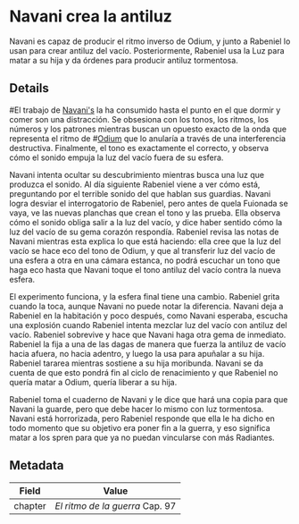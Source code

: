 # Navani crea la antiluz
Navani es capaz de producir el ritmo inverso de Odium, y junto a Rabeniel lo usan para crear antiluz del vacío. Posteriormente, Rabeniel usa la Luz para matar a su hija y da órdenes para producir antiluz tormentosa.

## Details
#El trabajo de [Navani's](characters/navani) la ha consumido hasta el punto en el que dormir y comer son una distracción. Se obsesiona con los tonos, los ritmos, los números y los patrones mientras buscan un opuesto exacto de la onda que representa el ritmo de #[Odium](characters/odium) que lo anularía a través de una interferencia destructiva. Finalmente, el tono es exactamente el correcto, y observa cómo el sonido empuja la luz del vacío fuera de su esfera.

Navani intenta ocultar su descubrimiento mientras busca una luz que produzca el sonido. Al día siguiente Rabeniel viene a ver cómo está, preguntando por el terrible sonido del que hablan sus guardias. Navani logra desviar el interrogatorio de Rabeniel, pero antes de quela Fuionada se vaya, ve las nuevas planchas que crean el tono y las prueba. Ella observa cómo el sonido obliga salir a la luz del vacío, y dice haber sentido cómo la luz del vacío de su gema corazón respondía. Rabeniel revisa las notas de Navani mientras esta explica lo que está haciendo: ella cree que la luz del vacío se hace eco del tono de Odium, y que al transferir luz del vacío de una esfera a otra en una cámara estanca, no podrá escuchar un tono que haga eco hasta que Navani toque el tono antiluz del vacío contra la nueva esfera.

El experimento funciona, y la esfera final tiene una cambio. Rabeniel grita cuando la toca, aunque Navani no puede notar la diferencia. Navani deja a Rabeniel en la habitación y poco después, como Navani esperaba, escucha una explosión cuando Rabeniel intenta mezclar luz del vacío con antiluz del vacío. Rabeniel sobrevive y hace que Navani haga otra gema de inmediato. Rabeniel la fija a una de las dagas de manera que fuerza la antiluz de vacío hacia afuera, no hacia adentro, y luego la usa para apuñalar a su hija. Rabeniel tararea mientras sostiene a su hija moribunda. Navani se da cuenta de que esto pondrá fin al ciclo de renacimiento y que Rabeniel no quería matar a Odium, quería liberar a su hija.

Rabeniel toma el cuaderno de Navani y le dice que hará una copia para que Navani la guarde, pero que debe hacer lo mismo con luz tormentosa. Navani está horrorizada, pero Rabeniel responde que ella le ha dicho en todo momento que su objetivo era poner fin a la guerra, y eso significa matar a los spren para que ya no puedan vincularse con más Radiantes.

## Metadata
| Field | Value |
| ----- | ----- |
| chapter | *El ritmo de la guerra* Cap. 97|